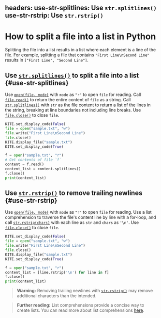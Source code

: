 headers:
  use-str-splitlines: Use `str.splitlines()`
  use-str-rstrip: Use `str.rstrip()`
---
# How to split a file into a list in Python
Splitting the file into a list results in a list where each element is a line of the file. For example, splitting a file that contains `"First Line\nSecond Line"` results in `["First Line", "Second Line"]`.

## Use [`str.splitlines()`](kite-sym:builtins.str.splitlines) to split a file into a list {#use-str-splitlines}
Use [`open(file, mode)`](kite-sym:builtins.open) with `mode` as `"r"` to open `file` for reading. Call [`file.read()`](kite-sym:builtins.file.read) to return the entire content of `file` as a string. Call [`str.splitlines()`](kite-sym:builtins.str.splitlines) with `str` as the file content to return a list of the lines in the string, breaking at line boundaries not including line breaks. Use [`file.close()`](kite-sym:builtins.file.close) to close `file`.

```python
KITE.set_display_code(False)
file = open("sample.txt", "w")
file.write("First Line\nSecond Line")
file.close()
KITE.display_file("sample.txt")
KITE.set_display_code(True)

f = open("sample.txt", "r")
# Get contents of file `f`
content = f.read()
content_list = content.splitlines()
f.close()
print(content_list)
```

## Use [`str.rstrip()`](kite-sym:builtins.str.rstrip) to remove trailing newlines {#use-str-rstrip}
Use [`open(file, mode)`](kite-sym:builtins.open) with `mode` as `"r"` to open `file` for reading. Use a list comprehension to traverse the file's content line by line with a for-loop, and call [`str.rstrip(chars)`](kite-sym:builtins.str.rstrip) with each line as `str` and `chars` as `'\n'`. Use [`file.close()`](kite-sym:builtins.file.close) to close `file`.

```python
KITE.set_display_code(False)
file = open("sample.txt", "w")
file.write("First Line\nSecond Line")
file.close()
KITE.display_file("sample.txt")
KITE.set_display_code(True)

f = open("sample.txt", "r")
content_list = [line.rstrip('\n') for line in f]
f.close()
print(content_list)
```

> **Warning:**
> Removing trailing newlines with [`str.rstrip()`](kite-sym:builtins.str.rstrip) may remove additional characters than the intended.

> **Further reading:**
> List comprehensions provide a concise way to create lists. You can read more about list comprehensions [here](https://docs.python.org/3/tutorial/datastructures.html#list-comprehensions).
